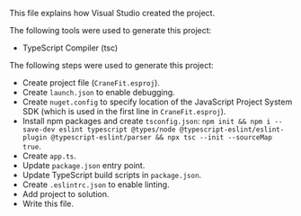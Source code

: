 This file explains how Visual Studio created the project.

The following tools were used to generate this project:
- TypeScript Compiler (tsc)

The following steps were used to generate this project:
- Create project file (`CraneFit.esproj`).
- Create `launch.json` to enable debugging.
- Create `nuget.config` to specify location of the JavaScript Project System SDK (which is used in the first line in `CraneFit.esproj`).
- Install npm packages and create `tsconfig.json`: `npm init && npm i --save-dev eslint typescript @types/node @typescript-eslint/eslint-plugin @typescript-eslint/parser && npx tsc --init --sourceMap true`.
- Create `app.ts`.
- Update `package.json` entry point.
- Update TypeScript build scripts in `package.json`.
- Create `.eslintrc.json` to enable linting.
- Add project to solution.
- Write this file.
